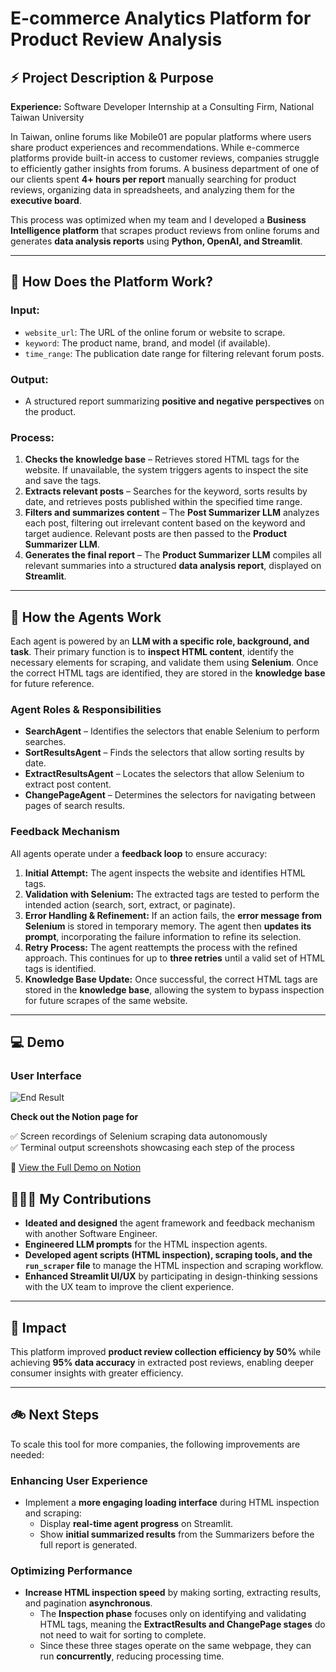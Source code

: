 # E-commerce Analytics Platform for Product Review Analysis

## ⚡ **Project Description & Purpose**

**Experience:** Software Developer Internship at a Consulting Firm, National Taiwan University

In Taiwan, online forums like Mobile01 are popular platforms where users share product experiences and recommendations. While e-commerce platforms provide built-in access to customer reviews, companies struggle to efficiently gather insights from forums. A business department of one of our clients spent **4+ hours per report** manually searching for product reviews, organizing data in spreadsheets, and analyzing them for the **executive board**.  

This process was optimized when my team and I developed a **Business Intelligence platform** that scrapes product reviews from online forums and generates **data analysis reports** using **Python, OpenAI, and Streamlit**.

---

## 🤔 **How Does the Platform Work?**

### **Input:**
- `website_url`: The URL of the online forum or website to scrape.
- `keyword`: The product name, brand, and model (if available).
- `time_range`: The publication date range for filtering relevant forum posts.

### **Output:**
- A structured report summarizing **positive and negative perspectives** on the product.

### **Process:**
1. **Checks the knowledge base** – Retrieves stored HTML tags for the website. If unavailable, the system triggers agents to inspect the site and save the tags.
2. **Extracts relevant posts** – Searches for the keyword, sorts results by date, and retrieves posts published within the specified time range.
3. **Filters and summarizes content** – The **Post Summarizer LLM** analyzes each post, filtering out irrelevant content based on the keyword and target audience. Relevant posts are then passed to the **Product Summarizer LLM**.
4. **Generates the final report** – The **Product Summarizer LLM** compiles all relevant summaries into a structured **data analysis report**, displayed on **Streamlit**.

---

## 🤖 **How the Agents Work**

Each agent is powered by an **LLM with a specific role, background, and task**. Their primary function is to **inspect HTML content**, identify the necessary elements for scraping, and validate them using **Selenium**. Once the correct HTML tags are identified, they are stored in the **knowledge base** for future reference.

### **Agent Roles & Responsibilities**
- **SearchAgent** – Identifies the selectors that enable Selenium to perform searches.
- **SortResultsAgent** – Finds the selectors that allow sorting results by date.
- **ExtractResultsAgent** – Locates the selectors that allow Selenium to extract post content.
- **ChangePageAgent** – Determines the selectors for navigating between pages of search results.

### **Feedback Mechanism**
All agents operate under a **feedback loop** to ensure accuracy:

1. **Initial Attempt:** The agent inspects the website and identifies HTML tags.
2. **Validation with Selenium:** The extracted tags are tested to perform the intended action (search, sort, extract, or paginate).
3. **Error Handling & Refinement:** If an action fails, the **error message from Selenium** is stored in temporary memory. The agent then **updates its prompt**, incorporating the failure information to refine its selection.
4. **Retry Process:** The agent reattempts the process with the refined approach. This continues for up to **three retries** until a valid set of HTML tags is identified.
5. **Knowledge Base Update:** Once successful, the correct HTML tags are stored in the **knowledge base**, allowing the system to bypass inspection for future scrapes of the same website.

---
## 💻 Demo 
### User Interface

![End Result](https://github.com/Tatiwuli/WebScrapingDemo/blob/main/user-interface-demo.gif)


**Check out the Notion page for** 

✅ Screen recordings of Selenium scraping data autonomously  
✅ Terminal output screenshots showcasing each step of the process  

🔗 [View the Full Demo on Notion](https://cooing-parsley-1bb.notion.site/Web-Scraping-Project-Demo-1aaecbc620b480998f73d026917cfd6e?pvs=4)



## 👩🏻‍💻 **My Contributions**
- **Ideated and designed** the agent framework and feedback mechanism with another Software Engineer.
- **Engineered LLM prompts** for the HTML inspection agents.
- **Developed agent scripts (HTML inspection), scraping tools, and the `run_scraper` file** to manage the HTML inspection and scraping workflow.
- **Enhanced Streamlit UI/UX** by participating in design-thinking sessions with the UX team to improve the client experience.

---

## 🥳 **Impact**
This platform improved **product review collection efficiency by 50%** while achieving **95% data accuracy** in extracted post reviews, enabling deeper consumer insights with greater efficiency.

---

## 🚲 **Next Steps**
To scale this tool for more companies, the following improvements are needed:

### **Enhancing User Experience**
- Implement a **more engaging loading interface** during HTML inspection and scraping:  
  - Display **real-time agent progress** on Streamlit.  
  - Show **initial summarized results** from the Summarizers before the full report is generated.

### **Optimizing Performance**
- **Increase HTML inspection speed** by making sorting, extracting results, and pagination **asynchronous**.  
  - The **Inspection phase** focuses only on identifying and validating HTML tags, meaning the **ExtractResults and ChangePage stages** do not need to wait for sorting to complete.  
  - Since these three stages operate on the same webpage, they can run **concurrently**, reducing processing time.

